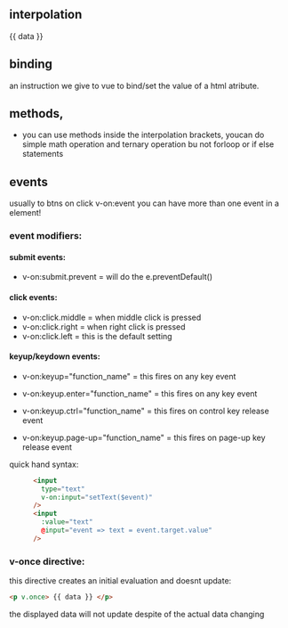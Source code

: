 ## interpolation
{{ data }}

## binding
an instruction we give to vue to bind/set the value of a html atribute.

## methods, 
- you can use methods inside the interpolation brackets, youcan do simple math operation and ternary operation bu not forloop or if else statements

## events
usually to btns on click v-on:event 
you can have more than one event in a element!
### event modifiers:

#### submit events:
- v-on:submit.prevent = will do the e.preventDefault()

#### click events:
- v-on:click.middle = when middle click is pressed
- v-on:click.right = when right click is pressed
- v-on:click.left = this is the default setting

#### keyup/keydown events:
- v-on:keyup="function_name" = this fires on any key event

- v-on:keyup.enter="function_name" = this fires on any key event
- v-on:keyup.ctrl="function_name" = this fires on control key release event
- v-on:keyup.page-up="function_name" = this fires on page-up key release event

quick hand syntax:
```html
      <input
        type="text"
        v-on:input="setText($event)"
      />
      <input
        :value="text"
        @input="event => text = event.target.value"
      />
```
### v-once directive:

this directive creates an initial evaluation and doesnt update:

```html
<p v.once> {{ data }} </p>
```
the displayed data will not update despite of the actual data changing
